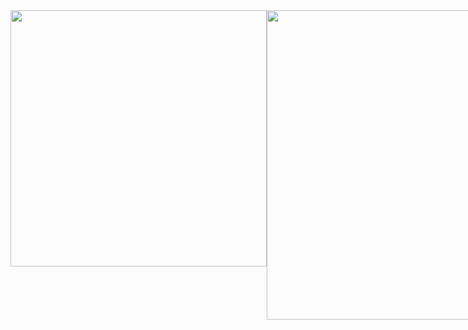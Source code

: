 <div style="display: flex; justify-content: space-between; flex-wrap: no-wrap;">
	<img src="https://github-readme-stats.vercel.app/api/top-langs/?username=mikeiasgabriel&layout=compact&theme=dracula" width="410px">
	<img src="https://github-readme-stats.vercel.app/api?username=mikeiasgabriel&show_icons=true&theme=dracula" width="495px">
</div>
